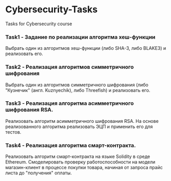# Cybersecurity-Tasks
Tasks for Cybersecurity course

### Task1 - Задание по реализации алгоритма хеш-функции
Выбрать один из алгоритмов хеш-функции (либо SHA-3, либо BLAKE3) и реализовать его.

### Task2 - Реализация алгоритмов симметричного шифрования
Выбрать один из алгоритмов симметричного шифрования (либо "Кузнечик" (англ. Kuznyechik), либо Threefish) и реализовать его. 

### Task3 - Реализация алгоритма асимметричного шифрования RSA.
Реализовать алгоритм асимметричного шифрования RSA.
На основе реализованного алгоритма реализовать ЭЦП и применить его для тестов.

### Task4 - Реализация алгоритма смарт-контракта.
Реализовать алгоритм смарт-контракта на языке Solidity в среде Ethereum. Смоделировать проверку работоспособности на модели магазин-клиент в процессе покупки товара, начиная от запроса прайс листа до "получения" оплаты.

